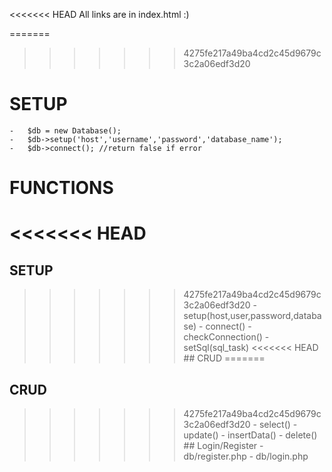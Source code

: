 <<<<<<< HEAD
All links are in index.html :)

=======
>>>>>>> 4275fe217a49ba4cd2c45d9679c3c2a06edf3d20
# SETUP
    -   $db = new Database(); 
    -   $db->setup('host','username','password','database_name'); 
    -   $db->connect(); //return false if error
# FUNCTIONS
<<<<<<< HEAD
=======
##        SETUP
>>>>>>> 4275fe217a49ba4cd2c45d9679c3c2a06edf3d20
    - setup(host,user,password,database)
    - connect()
    - checkConnection()
    - setSql(sql_task)
<<<<<<< HEAD
    ## CRUD
=======
##        CRUD
>>>>>>> 4275fe217a49ba4cd2c45d9679c3c2a06edf3d20
    - select()
    - update()
    - insertData()
    - delete()
    ## Login/Register
    - db/register.php
    - db/login.php
